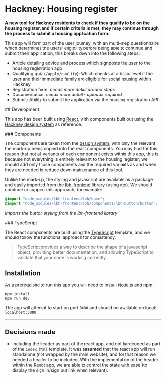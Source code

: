 # Hackney: Housing register

**A new tool for Hackney residents to check if they qualify to be on the housing register, and if certain criteria is met, they may continue through the process to submit a housing application form.**

This app will form part of the user journey, with an multi-step questionnaire which determines the users' eligibility before being able to continue and submit their application, this breaks down into the following steps:

- Article detailing advice and process which signposts the user to the housing registration app
- Qualifying quiz (`/apply/qualify`): Which checks at a basic level if the user and their immediate family are eligible for social housing within Hackney
- Registration form: *needs more detail around steps*
- Documentation: *needs more detail - uploads required*
- Submit: Ability to submit the application via the housing registration API

## Development

This app has been built using [React](https://create-react-app.dev), with components built out using the [Hackney design system](https://design-system.hackney.gov.uk/developing/react) as reference.

### Components

The components are taken from the [design system](https://design-system.hackney.gov.uk), with only the relevant the mark-up being copied into the react components. You may find for this reason that not all variants of each component exists within this app, this is because not everything is entirely relevant to the housing register; we should add only those components and the required variants as and when they are needed to reduce down maintenance of this tool.

Unlike the mark-up, the styling and javascript are available as a package and easily imported from the [lbh-frontend](https://github.com/LBHackney-IT/LBH-frontend) library (using `npm`). We should continue to support this approach, for example:

```scss
@import "node_modules/lbh-frontend/lbh/base";
@import "node_modules/lbh-frontend/lbh/components/lbh-button/button";
```

*Imports the button styling from the lbh-frontend library*

### TypeScript

The React components are built using the [TypeScript](https://www.typescriptlang.org) template, and we should follow the functional approach for consistency.

> TypeScript provides a way to describe the shape of a javascript object, providing better documentation, and allowing TypeScript to validate that your code is working correctly.

## Installation

As a prerequisite to run this app you will need to install [Node.js](https://nodejs.org/en/download) and [npm](https://docs.npmjs.com/cli/v7/commands/npm-install):

```
npm install
npm run dev
```

The app will attempt to start on port `3000` and should be available on local: `localhost:3000`

----

## Decisions made

- Including the header as part of the react app, and not hardcoded as part of the `index.html` template. It was **assumed** that the react app will run standalone (not wrapped by the main website), and for that reason we needed a header to be included. With the implementation of the header within the React app, we are able to control the state with ease (to display the sign in/sign out link when relevant).